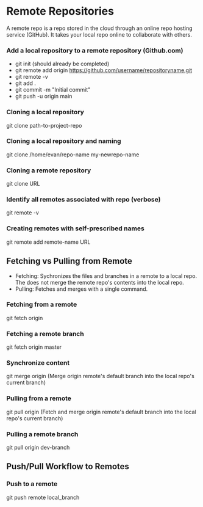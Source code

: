 # Remote Repositories

A remote repo is a repo stored in the cloud through an online repo hosting service (GitHub).  It takes your local repo online to collaborate with others.

### Add a local repository to a remote repository (Github.com)
- git init (should already be completed)
- git remote add origin https://github.com/username/repositoryname.git
- git remote -v
- git add .
- git commit -m "Initial commit"
- git push -u origin main

### Cloning a local repository
git clone path-to-project-repo

### Cloning a local repository and naming
git clone /home/evan/repo-name my-newrepo-name

### Cloning a remote repository
git clone URL

### Identify all remotes associated with repo (verbose)
git remote -v

### Creating remotes with self-prescribed names
git remote add remote-name URL

## Fetching vs Pulling from Remote
- Fetching: Sychronizes the files and branches in a remote to a local repo. The does not merge the remote repo's contents into the local repo.
- Pulling: Fetches and merges with a single command.

### Fetching from a remote
git fetch origin

### Fetching a remote branch
git fetch origin master

### Synchronize content
git merge origin
(Merge origin remote's default branch into the local repo's current branch)

### Pulling from a remote
git pull origin
(Fetch and merge origin remote's default branch into the local repo's current branch)

### Pulling a remote branch
git pull origin dev-branch


## Push/Pull Workflow to Remotes

### Push to a remote
git push remote local_branch


